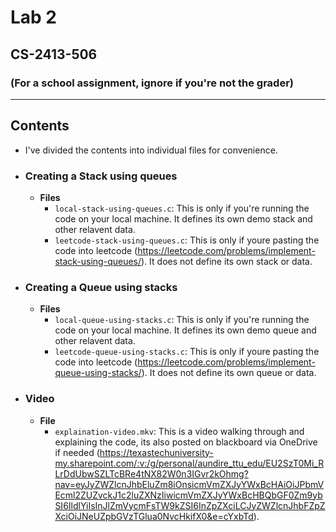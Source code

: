 # Lab 2
## CS-2413-506
### (For a school assignment, ignore if you're not the grader)
---
## Contents
- I've divided the contents into individual files for convenience.
- ### Creating a Stack using queues
    - **Files**
        - `local-stack-using-queues.c`: This is only if you're running the code on your local machine. It defines its own demo stack and other relavent data.
        - `leetcode-stack-using-queues.c`: This is only if youre pasting the code into leetcode (https://leetcode.com/problems/implement-stack-using-queues/). It does not define its own stack or data.
- ### Creating a Queue using stacks
    - **Files**
        - `local-queue-using-stacks.c`: This is only if you're running the code on your local machine. It defines its own demo queue and other relavent data.
        - `leetcode-queue-using-stacks.c`: This is only if youre pasting the code into leetcode (https://leetcode.com/problems/implement-queue-using-stacks/). It does not define its own queue or data.
- ### Video
    - **File**
        - `explaination-video.mkv`: This is a video walking through and explaining the code, its also posted on blackboard via OneDrive if needed (https://texastechuniversity-my.sharepoint.com/:v:/g/personal/aundire_ttu_edu/EU2SzT0Mi_RLrDdUbwSZLTcBRe4tNX82W0n3IGvr2kOhmg?nav=eyJyZWZlcnJhbEluZm8iOnsicmVmZXJyYWxBcHAiOiJPbmVEcml2ZUZvckJ1c2luZXNzIiwicmVmZXJyYWxBcHBQbGF0Zm9ybSI6IldlYiIsInJlZmVycmFsTW9kZSI6InZpZXciLCJyZWZlcnJhbFZpZXciOiJNeUZpbGVzTGlua0NvcHkifX0&e=cYxbTd).

